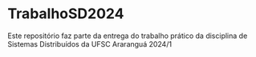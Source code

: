 # TrabalhoSD2024
Este repositório faz parte da entrega do trabalho prático da disciplina de Sistemas Distribuídos da UFSC Araranguá 2024/1
